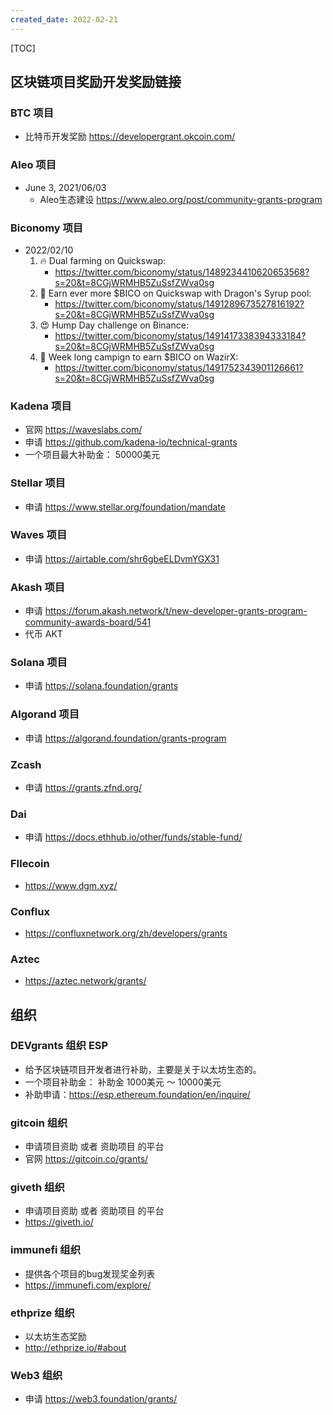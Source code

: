 ```yaml
---
created_date: 2022-02-21
---
```


[TOC]

## 区块链项目奖励开发奖励链接

### BTC 项目

- 比特币开发奖励 https://developergrant.okcoin.com/

### Aleo 项目

- June 3, 2021/06/03
  - Aleo生态建设 https://www.aleo.org/post/community-grants-program

### Biconomy 项目

- 2022/02/10
  1. 🔥 Dual farming on Quickswap:
     - https://twitter.com/biconomy/status/1489234410620653568?s=20&t=8CGjWRMHB5ZuSsfZWva0sg
  2. 🚀 Earn ever more $BICO on Quickswap with Dragon's Syrup pool:
     - https://twitter.com/biconomy/status/1491289673527816192?s=20&t=8CGjWRMHB5ZuSsfZWva0sg
  3. 😍 Hump Day challenge on Binance:
     - https://twitter.com/biconomy/status/1491417338394333184?s=20&t=8CGjWRMHB5ZuSsfZWva0sg
  4. 🥳 Week long campign to earn $BICO on WazirX:
     - https://twitter.com/biconomy/status/1491752343901126661?s=20&t=8CGjWRMHB5ZuSsfZWva0sg

### Kadena 项目

- 官网 https://waveslabs.com/
- 申请 https://github.com/kadena-io/technical-grants
- 一个项目最大补助金： 50000美元

### Stellar 项目

- 申请 https://www.stellar.org/foundation/mandate

### Waves 项目

- 申请 https://airtable.com/shr6gbeELDvmYGX31

### Akash 项目

- 申请 https://forum.akash.network/t/new-developer-grants-program-community-awards-board/541
- 代币 AKT

### Solana 项目

- 申请 https://solana.foundation/grants

### Algorand 项目

- 申请 https://algorand.foundation/grants-program

### Zcash

- 申请 https://grants.zfnd.org/

### Dai

- 申请 https://docs.ethhub.io/other/funds/stable-fund/

### FIlecoin

- https://www.dgm.xyz/

### Conflux

- https://confluxnetwork.org/zh/developers/grants

### Aztec

- https://aztec.network/grants/

## 组织

### DEVgrants 组织 ESP

- 给予区块链项目开发者进行补助，主要是关于以太坊生态的。
- 一个项目补助金： 补助金 1000美元 ～ 10000美元
- 补助申请：https://esp.ethereum.foundation/en/inquire/

### gitcoin 组织

- 申请项目资助 或者 资助项目 的平台
- 官网 https://gitcoin.co/grants/

### giveth 组织

- 申请项目资助 或者 资助项目 的平台
- https://giveth.io/

### immunefi 组织

- 提供各个项目的bug发现奖金列表
- https://immunefi.com/explore/

### ethprize 组织

- 以太坊生态奖励
- http://ethprize.io/#about

### Web3 组织

- 申请 https://web3.foundation/grants/
